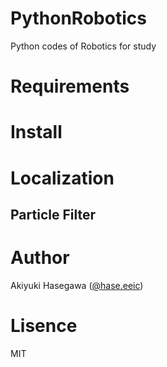 # PythonRobotics

Python codes of Robotics for study

# Requirements

# Install

# Localization

## Particle Filter 

# Author
Akiyuki Hasegawa ([@hase.eeic](https://twitter.com/has_eeic))

# Lisence
MIT
